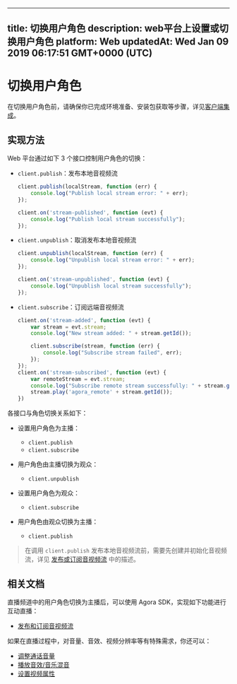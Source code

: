 
---
title: 切换用户角色
description: web平台上设置或切换用户角色
platform: Web
updatedAt: Wed Jan 09 2019 06:17:51 GMT+0000 (UTC)
---
# 切换用户角色
在切换用户角色前，请确保你已完成环境准备、安装包获取等步骤，详见[客户端集成](../../cn/Interactive%20Broadcast/web_prepare.md)。


## 实现方法
Web 平台通过如下 3 个接口控制用户角色的切换：

- `client.publish`：发布本地音视频流

	```javascript
	client.publish(localStream, function (err) {
		console.log("Publish local stream error: " + err);
	});

	client.on('stream-published', function (evt) {
		console.log("Publish local stream successfully");
	});
	```

- `client.unpublish`：取消发布本地音视频流

	```javascript
	client.unpublish(localStream, function (err) {
		console.log("Unpublish local stream error: " + err);
	});

	client.on('stream-unpublished', function (evt) {
		console.log("Unpublish local stream successfully");
	});
	```

- `client.subscribe`：订阅远端音视频流

	```javascript
	client.on('stream-added', function (evt) {
		var stream = evt.stream;
		console.log("New stream added: " + stream.getId());

		client.subscribe(stream, function (err) {
			console.log("Subscribe stream failed", err);
		});
	});
	client.on('stream-subscribed', function (evt) {
		var remoteStream = evt.stream;
		console.log("Subscribe remote stream successfully: " + stream.getId());
		stream.play('agora_remote' + stream.getId());
	})
	```

各接口与角色切换关系如下：

- 设置用户角色为主播：
 
   *  `client.publish`
   *  `client.subscribe`
 
- 用户角色由主播切换为观众：

  * `client.unpublish`

- 设置用户角色为观众：

  * `client.subscribe`
  
- 用户角色由观众切换为主播：

  *  `client.publish`


> 在调用 `client.publish` 发布本地音视频流前，需要先创建并初始化音视频流，详见 [发布或订阅音视频流](../../cn/Interactive%20Broadcast/publish_web_live.md) 中的描述。

## 相关文档
直播频道中的用户角色切换为主播后，可以使用 Agora SDK，实现如下功能进行互动直播：

- [发布和订阅音视频流](../../cn/Interactive%20Broadcast/publish_web_live.md)

如果在直播过程中，对音量、音效、视频分辨率等有特殊需求，你还可以：

- [调整通话音量](../../cn/Interactive%20Broadcast/volume_web.md)
- [播放音效/音乐混音](../../cn/Interactive%20Broadcast/effect_mixing_web.md)
- [设置视频属性](../../cn/Interactive%20Broadcast/videoProfile_web.md)





